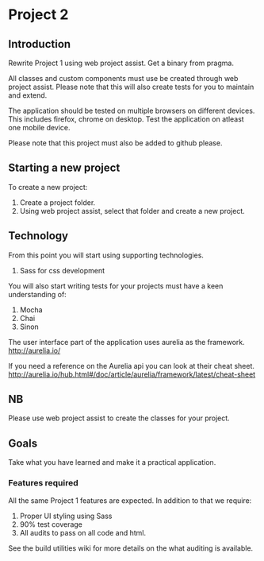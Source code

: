 # Project 2

## Introduction
Rewrite Project 1 using web project assist.
Get a binary from pragma.

All classes and custom components must use be created through web project assist.
Please note that this will also create tests for you to maintain and extend.

The application should be tested on multiple browsers on different devices.
This includes firefox, chrome on desktop. Test the application on atleast one mobile device.

Please note that this project must also be added to github please.

## Starting a new project
To create a new project: 
1. Create a project folder.
1. Using web project assist, select that folder and create a new project.

## Technology 
From this point you will start using supporting technologies.

1. Sass for css development

You will also start writing tests for your projects must have a keen understanding of:

1. Mocha
2. Chai
3. Sinon

The user interface part of the application uses aurelia as the framework.
http://aurelia.io/

If you need a reference on the Aurelia api you can look at their cheat sheet.
http://aurelia.io/hub.html#/doc/article/aurelia/framework/latest/cheat-sheet

## NB
Please use web project assist to create the classes for your project.

## Goals
Take what you have learned and make it a practical application.

### Features required
All the same Project 1 features are expected.
In addition to that we require:

1. Proper UI styling using Sass
2. 90% test coverage
3. All audits to pass on all code and html.

See the build utilities wiki for more details on the what auditing is available.

